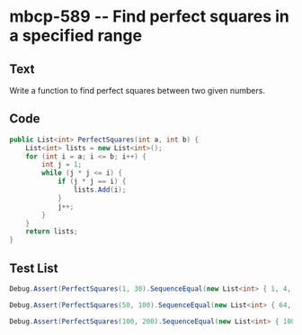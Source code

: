 # mbcp-589 -- Find perfect squares in a specified range

## Text

Write a function to find perfect squares between two given numbers.

## Code

```csharp
public List<int> PerfectSquares(int a, int b) {
    List<int> lists = new List<int>();
    for (int i = a; i <= b; i++) {
        int j = 1;
        while (j * j <= i) {
            if (j * j == i) {
                lists.Add(i);
            }
            j++;
        }
    }
    return lists;
}
```

## Test List

```csharp
Debug.Assert(PerfectSquares(1, 30).SequenceEqual(new List<int> { 1, 4, 9, 16, 25 }));
```

```csharp
Debug.Assert(PerfectSquares(50, 100).SequenceEqual(new List<int> { 64, 81, 100 }));
```

```csharp
Debug.Assert(PerfectSquares(100, 200).SequenceEqual(new List<int> { 100, 121, 144, 169, 196 }));
```
